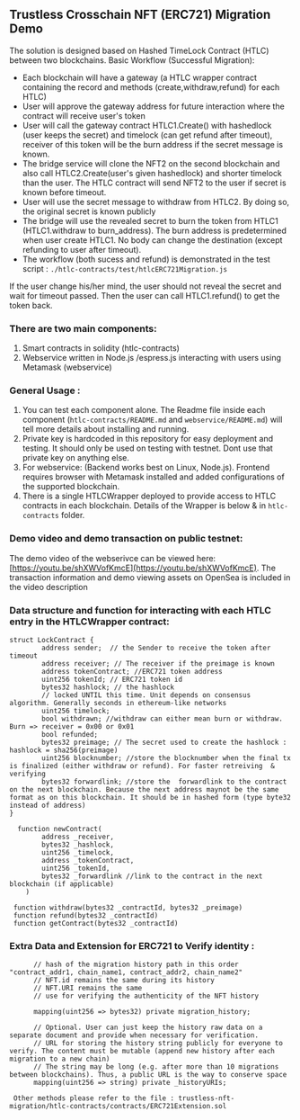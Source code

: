 ## Trustless Crosschain NFT (ERC721) Migration Demo 
  The solution is designed based on Hashed TimeLock Contract (HTLC) between two blockchains. 
  Basic Workflow (Successful Migration):
  * Each blockchain will have a gateway (a HTLC wrapper contract containing the record and methods (create,withdraw,refund) for each HTLC)
  * User will approve the gateway address for future interaction where the contract will receive user's token
  * User will call the gateway contract HTLC1.Create() with hashedlock (user keeps the secret) and timelock (can get refund after timeout), receiver of this token will be the burn address if the secret message is known.
  * The bridge service will clone the NFT2 on the second blockchain and also call HTLC2.Create(user's given hashedlock) and shorter timelock than the user. The HTLC contract will send NFT2 to the user if secret is known before timeout.
  * User will use the secret message to withdraw from HTLC2. By doing so, the original secret is known publicly
  * The bridge will use the revealed secret to burn the token from HTLC1 (HTLC1.withdraw to burn_address). The burn address is predetermined when user create HTLC1. No body can change the destination (except refunding to user after timeout).
  * The workflow (both sucess and refund) is demonstrated in the test script : `./htlc-contracts/test/htlcERC721Migration.js`

  If the user change his/her mind, the user should not reveal the secret and wait for timeout passed. Then the user can call HTLC1.refund() to get the token back.
### There are two main components: 
  1. Smart contracts in solidity (htlc-contracts)
  2. Webservice written in Node.js /espress.js interacting with users using Metamask (webservice)
### General Usage : 
  1. You can test each component alone. The Readme file inside each component (`htlc-contracts/README.md` and `webservice/README.md`) will tell more details about installing and running. 
  2. Private key is hardcoded in this repository for easy deployment and testing. It should only be used on testing with testnet. Dont use that private key on anything else. 
  3. For webservice: (Backend works best on Linux, Node.js). Frontend requires  browser with Metamask installed and added configurations of the supported blockchain.  
  4. There is a single HTLCWrapper deployed to provide access to HTLC contracts in each blockchain. Details of the Wrapper is below & in `htlc-contracts` folder.
  
### Demo video and demo transaction on public testnet: 
  The demo video of the webserivce can be viewed here: [https://youtu.be/shXWVofKmcE](https://youtu.be/shXWVofKmcE). The transaction information and demo viewing assets on OpenSea is included in the video description 
  
  
### Data structure and function for interacting with each HTLC entry in the HTLCWrapper contract: 
```
struct LockContract {
        address sender;  // the Sender to receive the token after timeout 
        address receiver; // The receiver if the preimage is known
        address tokenContract; //ERC721 token address
        uint256 tokenId; // ERC721 token id
        bytes32 hashlock; // the hashlock 
        // locked UNTIL this time. Unit depends on consensus algorithm. Generally seconds in ethereum-like networks
        uint256 timelock;
        bool withdrawn; //withdraw can either mean burn or withdraw. Burn => receiver = 0x00 or 0x01
        bool refunded; 
        bytes32 preimage; // The secret used to create the hashlock : hashlock = sha256(preimage)
        uint256 blocknumber; //store the blocknumber when the final tx is finalized (either withdraw or refund). For faster retreiving  & verifying
        bytes32 forwardlink; //store the  forwardlink to the contract on the next blockchain. Because the next address maynot be the same format as on this blockchain. It should be in hashed form (type byte32 instead of address)
}
```

```
  function newContract(
        address _receiver,
        bytes32 _hashlock,
        uint256 _timelock,
        address _tokenContract,
        uint256 _tokenId,
        bytes32 _forwardlink //link to the contract in the next blockchain (if applicable)
    )
```
```
 function withdraw(bytes32 _contractId, bytes32 _preimage)
 function refund(bytes32 _contractId)
 function getContract(bytes32 _contractId)
```
### Extra Data and Extension for ERC721 to Verify identity : 

```
      // hash of the migration history path in this order "contract_addr1, chain_name1, contract_addr2, chain_name2"
      // NFT.id remains the same during its history
      // NFT.URI remains the same
      // use for verifying the authenticity of the NFT history

      mapping(uint256 => bytes32) private migration_history;

      // Optional. User can just keep the history raw data on a separate document and provide when necessary for verification.
      // URL for storing the history string publicly for everyone to verify. The content must be mutable (append new history after each migration to a new chain)
      // The string may be long (e.g. after more than 10 migrations between blockchains). Thus, a public URL is the way to conserve space
      mapping(uint256 => string) private _historyURIs;
```

```
 Other methods please refer to the file : trustless-nft-migration/htlc-contracts/contracts/ERC721Extension.sol
```
